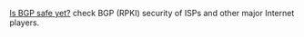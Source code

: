 
[Is BGP safe yet?](https://isbgpsafeyet.com/)
check BGP (RPKI) security of ISPs and other major Internet players.
